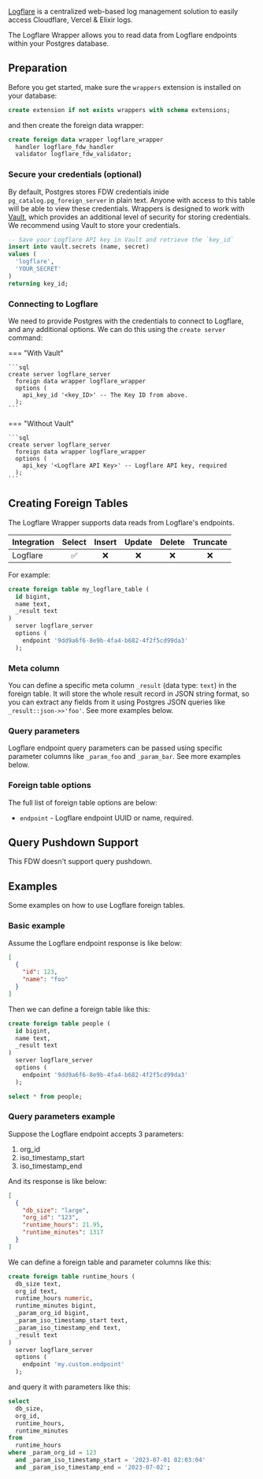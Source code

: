 [Logflare](https://logflare.app) is a centralized web-based log management solution to easily access Cloudflare, Vercel & Elixir logs.

The Logflare Wrapper allows you to read data from Logflare endpoints within your Postgres database.

## Preparation

Before you get started, make sure the `wrappers` extension is installed on your database:

```sql
create extension if not exists wrappers with schema extensions;
```

and then create the foreign data wrapper:

```sql
create foreign data wrapper logflare_wrapper
  handler logflare_fdw_handler
  validator logflare_fdw_validator;
```

### Secure your credentials (optional)

By default, Postgres stores FDW credentials inide `pg_catalog.pg_foreign_server` in plain text. Anyone with access to this table will be able to view these credentials. Wrappers is designed to work with [Vault](https://supabase.com/docs/guides/database/vault), which provides an additional level of security for storing credentials. We recommend using Vault to store your credentials.

```sql
-- Save your Logflare API key in Vault and retrieve the `key_id`
insert into vault.secrets (name, secret)
values (
  'logflare',
  'YOUR_SECRET'
)
returning key_id;
```

### Connecting to Logflare

We need to provide Postgres with the credentials to connect to Logflare, and any additional options. We can do this using the `create server` command:

=== "With Vault"

    ```sql
    create server logflare_server
      foreign data wrapper logflare_wrapper
      options (
        api_key_id '<key_ID>' -- The Key ID from above.
      );
    ```

=== "Without Vault"

    ```sql
    create server logflare_server
      foreign data wrapper logflare_wrapper
      options (
        api_key '<Logflare API Key>' -- Logflare API key, required
      );
    ```

## Creating Foreign Tables

The Logflare Wrapper supports data reads from Logflare's endpoints.

| Integration | Select            | Insert            | Update            | Delete            | Truncate          |
| ----------- | :----:            | :----:            | :----:            | :----:            | :----:            |
| Logflare    | :white_check_mark:| :x:               | :x:               | :x:               | :x:               |

For example:

```sql
create foreign table my_logflare_table (
  id bigint,
  name text,
  _result text
)
  server logflare_server
  options (
    endpoint '9dd9a6f6-8e9b-4fa4-b682-4f2f5cd99da3'
  );
```

### Meta column

You can define a specific meta column `_result` (data type: `text`) in the foreign table. It will store the whole result record in JSON string format, so you can extract any fields from it using Postgres JSON queries like `_result::json->>'foo'`. See more examples below.

### Query parameters

Logflare endpoint query parameters can be passed using specific parameter columns like `_param_foo` and `_param_bar`. See more examples below.

### Foreign table options

The full list of foreign table options are below:

- `endpoint` - Logflare endpoint UUID or name, required.

## Query Pushdown Support

This FDW doesn't support query pushdown.

## Examples

Some examples on how to use Logflare foreign tables.

### Basic example

Assume the Logflare endpoint response is like below:

```json
[
  {
    "id": 123,
    "name": "foo"
  }
]
```

Then we can define a foreign table like this:

```sql
create foreign table people (
  id bigint,
  name text,
  _result text
)
  server logflare_server
  options (
    endpoint '9dd9a6f6-8e9b-4fa4-b682-4f2f5cd99da3'
  );

select * from people;
```

### Query parameters example

Suppose the Logflare endpoint accepts 3 parameters:

1. org_id
2. iso_timestamp_start
3. iso_timestamp_end

And its response is like below:

```json
[
  {
    "db_size": "large",
    "org_id": "123",
    "runtime_hours": 21.95,
    "runtime_minutes": 1317
  }
]
```

We can define a foreign table and parameter columns like this:

```sql
create foreign table runtime_hours (
  db_size text,
  org_id text,
  runtime_hours numeric,
  runtime_minutes bigint,
  _param_org_id bigint,
  _param_iso_timestamp_start text,
  _param_iso_timestamp_end text,
  _result text
)
  server logflare_server
  options (
    endpoint 'my.custom.endpoint'
  );
```

and query it with parameters like this:

```sql
select
  db_size,
  org_id,
  runtime_hours,
  runtime_minutes
from
  runtime_hours
where _param_org_id = 123
  and _param_iso_timestamp_start = '2023-07-01 02:03:04'
  and _param_iso_timestamp_end = '2023-07-02';
```

